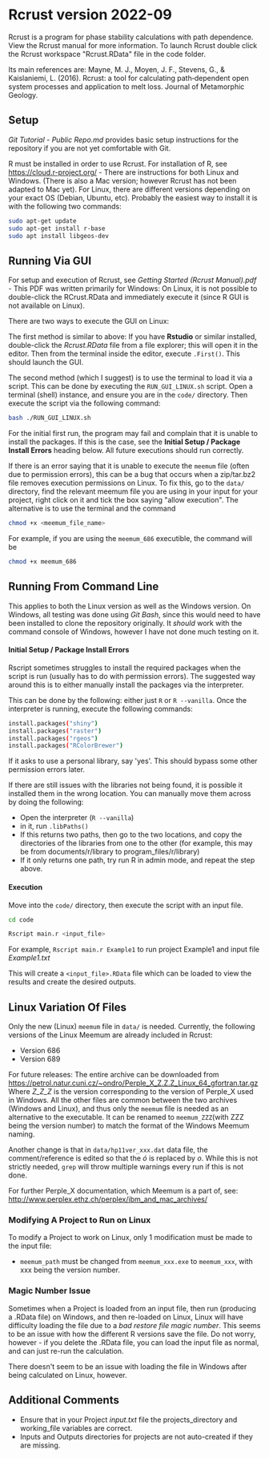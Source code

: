 # Rcrust version 2022-09
Rcrust is a program for phase stability calculations with path dependence.
View the Rcrust manual for more information.
To launch Rcrust double click the Rcrust workspace "Rcrust.RData" file in the code folder.

Its main references are:
Mayne, M. J., Moyen, J. F., Stevens, G., & Kaislaniemi, L. (2016). Rcrust: a tool for calculating path‐dependent open system processes and application to melt loss. Journal of Metamorphic Geology.

## Setup
*Git Tutorial - Public Repo.md* provides basic setup instructions for the
repository if you are not yet comfortable with Git.

R must be installed in order to use Rcrust. For installation of R,
see https://cloud.r-project.org/ - There are instructions for both Linux
and Windows. (There is also a Mac version; however Rcrust has not been
adapted to Mac yet). For Linux, there are different versions depending on your
exact OS (Debian, Ubuntu, etc). Probably the easiest way to install it is with
the following two commands:
```bash
sudo apt-get update
sudo apt-get install r-base
sudo apt install libgeos-dev
```

## Running Via GUI

For setup and execution of Rcrust, see *Getting Started (Rcrust Manual).pdf* -
This PDF was written primarily for Windows: On Linux, it is not possible to
double-click the RCrust.RData and immediately execute it (since R GUI is
not available on Linux).

There are two ways to execute the GUI on Linux:

The first method is similar to above: If you have **Rstudio** or similar
installed, double-click the *Rcrust.RData* file from a file explorer; this
will open it in the editor. Then from the terminal inside the editor, execute
`.First()`. This should launch the GUI.

The second method (which I suggest) is to use the terminal to load it via a script. This can be
done by executing the `RUN_GUI_LINUX.sh` script. Open a terminal (shell)
instance, and ensure you are in the `code/` directory. Then
execute the script via the following command:
```bash
bash ./RUN_GUI_LINUX.sh
```

For the initial first run, the program may fail and complain that it is unable to
 install the packages. If this is the case, see the
**Initial Setup / Package Install Errors** heading below.
All future executions should run correctly.

If there is an error saying that it is unable to execute the `meemum` file
(often due to permission errors), this can be a bug that occurs when
a zip/tar.bz2 file removes execution permissions on Linux. To fix this,
go to the `data/` directory, find the relevant meemum file you are using
in your input for your project, right click on it and tick the box saying
"allow execution". The alternative is to use the terminal and the command
```bash
chmod +x <meemum_file_name>
```
For example, if you are using the `meemum_686` executible, the command will
be
```Bash
chmod +x meemum_686
```

## Running From Command Line
This applies to both the Linux version as well as the Windows version.
On Windows, all testing was done using *Git Bash*, since this would need
to have been installed to clone the repository originally. It *should*
work with the command console of Windows, however I have not done much
testing on it.

#### Initial Setup / Package Install Errors
Rscript sometimes struggles to install the required packages when the
script is run (usually has to do with permission errors). The suggested
way around this is to either manually install the packages via the
interpreter.

This can be done by the following: either just `R` or `R --vanilla`.
Once the interpreter is running, execute the following commands:
```bash
install.packages("shiny")
install.packages("raster")
install.packages("rgeos")
install.packages("RColorBrewer")
```
If it asks to use a personal library, say 'yes'. This should bypass some other permission errors later.

<!--OLD: Ignore this line: install.packages("grDevices") -->

If there are still issues with the libraries not being found, it is
possible it installed them in the wrong location. You can manually
move them across by doing the following:

+ Open the interpreter (`R --vanilla`)
+ in it, run `.libPaths()`
+ If this returns two paths, then go to the two locations, and copy
the directories of the libraries from one to the other
(for example, this may be from documents/r/library to
program_files/r/library)
+ If it only returns one path, try run R in admin mode, and repeat the step above.

#### Execution
Move into the `code/` directory, then execute the script with an input file.
```bash
cd code
```
```bash
Rscript main.r <input_file>
```
For example, `Rscript main.r Example1` to run project Example1 and
input file *Example1.txt*

This will create a `<input_file>.RData` file which can be loaded
to view the results and create the desired outputs.

## Linux Variation Of Files
Only the new (Linux) `meemum` file in `data/` is needed.
Currently, the following versions of the Linux Meemum are already included
in Rcrust:
+ Version 686
+ Version 689

For future releases: The entire archive can be downloaded from
https://petrol.natur.cuni.cz/~ondro/Perple_X_Z.Z.Z_Linux_64_gfortran.tar.gz
Where *Z_Z_Z* is the version corresponding to the version of Perple_X used
in Windows. All the other files are common between the two archives (Windows
and Linux), and thus only the `meemum` file is needed as an alternative
to the executable. It can be renamed to `meemum_ZZZ`(with ZZZ being the
version number) to match the format of the Windows Meemum naming.

Another change is that in `data/hp11ver_xxx.dat` data file, the
comment/reference is edited so that the *ó* is replaced by *o*. While this
is not strictly needed, `grep` will throw multiple warnings every run if this is
not done.

For further Perple_X documentation, which Meemum is a part of, see:
http://www.perplex.ethz.ch/perplex/ibm_and_mac_archives/

### Modifying A Project to Run on Linux
To modify a Project to work on Linux, only 1 modification must be made to the
input file:
+ `meemum_path` must be changed from `meemum_xxx.exe` to `meemum_xxx`, with xxx
being the version number.

### Magic Number Issue
Sometimes when a Project is loaded from an input file, then run
(producing a .RData file) on Windows, and then re-loaded on Linux,
Linux will have difficulty loading the file due to a
*bad restore file magic number*. This seems to be an issue with
how the different R versions save the file. Do not worry, however -
if you delete the .RData file, you can load the input file as normal,
and can just re-run the calculation.

There doesn't seem to be an issue with loading the file in Windows
after being calculated on Linux, however.

## Additional Comments
+ Ensure that in your Project *input.txt* file the projects_directory
and working_file variables are correct.
+ Inputs and Outputs directories for projects are not auto-created
if they are missing.
